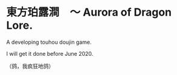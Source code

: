 # 東方珀露澗　～ Aurora of Dragon Lore.

A developing touhou doujin game.

I will get it done before June 2020.

（鸽，我疯狂地鸽）
